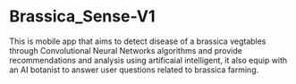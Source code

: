 # Brassica_Sense-V1
This is mobile app that aims to detect disease of a brassica vegtables through Convolutional Neural Networks algorithms and provide recommendations and analysis using artificaial intelligent, it also equip with an AI botanist to answer user questions related to brassica farming.
